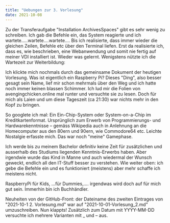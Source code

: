 ```yaml
---
title: "Uebungen zur 3. Vorlesung"
date: 2021-10-08
---
```


Zu der Transferaufgabe "Installation ArchivesSpaces" gibt es sehr wenig zu schreiben. Ich gab die Befehle ein, das System reagierte und ich wartete.....wartete....wartete....
Bis ich realisierte, dass immer wieder die gleichen Zeilen, Befehle etc über den Terminal liefen. Erst da realisierte ich, dass es, wie beschrieben, eine Webanwendung und somit nie fertig auf meiner VDI installiert ist. Wieder was gelernt. Wenigstens nützte ich die Wartezeit zur Weiterbildung:

Ich klickte mich nochmals durch das gemeinsame Dokument der heutigen Vorlesung. 
Was ist eigentlich ein Raspberry Pi? Dieses "Ding", also besser gesagt sein Name, lief mir schon mehrmals über den Weg und ich hatte noch immer keinen blassen Schimmer. Ich lud mir die Folien von avengingchicken.online mal runter und versuchte sie zu lesen. Doch für mich als Laien und um diese Tageszeit (ca 21:30) war nichts mehr in den Kopf zu bringen.

So googlete ich mal: Ein Ein-Chip-System oder System-on-a-Chip im Kreditkartenformat. Ursprünglich zum Erwerb von Programmierungs- und Hardwarekenntnisse – gemäss Wikipedia auch in Anlehnung an die Homecomputer aus den 80ern und 90ern, wie Commodore64 etc. Leichte Nostalgie erfasste mich. Das war noch "meine" Gamephase.

Ich werde bis zu meinem Bachelor definitiv keine Zeit für zusätzlichen und ausserhalb des Studiums liegenden Kenntnis-Erwerbs haben. Aber irgendwie wurde das Kind in Manne und auch wiedermal der Wunsch geweckt, endlich all den IT-Stuff besser zu verstehen. Wie weiter oben: ich gebe die Befehle ein und es funktioniert (meistens) aber mehr schaffe ich meistens nicht.

RaspberryPi für Kids, ...für Dummies,.... irgendwas wird doch auf für mich gut sein. Immerhin bin ich Buchhändler.

Neuheiten von der GitHub-Front: der Dateiname des zweiten Eintrages von "2021-10-1 2. Vorlesung.md" war auf "2021-10-01-Vorlesung_2.md" umzuschreiben. Nun klappts! Zusätzlich zum Datum mit YYYY-MM-DD versuchte ich mehrere Varianten mit _ und – aus. 

